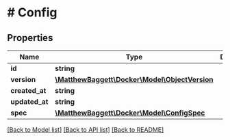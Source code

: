 # # Config

## Properties

Name | Type | Description | Notes
------------ | ------------- | ------------- | -------------
**id** | **string** |  | [optional]
**version** | [**\MatthewBaggett\Docker\Model\ObjectVersion**](ObjectVersion.md) |  | [optional]
**created_at** | **string** |  | [optional]
**updated_at** | **string** |  | [optional]
**spec** | [**\MatthewBaggett\Docker\Model\ConfigSpec**](ConfigSpec.md) |  | [optional]

[[Back to Model list]](../../README.md#models) [[Back to API list]](../../README.md#endpoints) [[Back to README]](../../README.md)
